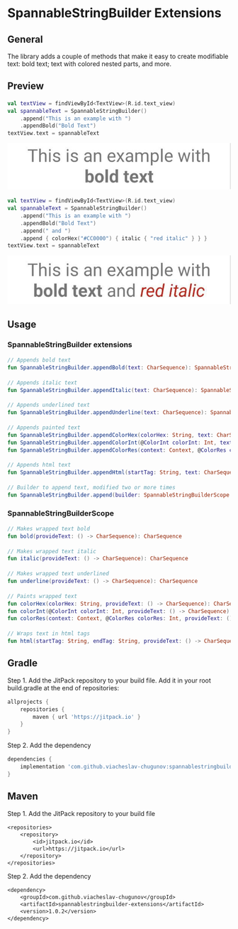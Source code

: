 # SpannableStringBuilder Extensions

## General
The library adds a couple of methods that make it easy to create modifiable text: bold text; text with colored nested parts, and more.

## Preview
```kotlin
val textView = findViewById<TextView>(R.id.text_view)
val spannableText = SpannableStringBuilder()
    .append("This is an example with ")
    .appendBold("Bold Text")
textView.text = spannableText
```

<p align="center">
  <img src="https://github.com/viacheslav-chugunov/spannablestringbuilder-extensions/blob/main/assets/example_1.png" >
</p>

```kotlin
val textView = findViewById<TextView>(R.id.text_view)
val spannableText = SpannableStringBuilder()
    .append("This is an example with ")
    .appendBold("Bold Text")
    .append(" and ")
    .append { colorHex("#CC0000") { italic { "red italic" } } }
textView.text = spannableText
```

<p align="center">
  <img src="https://github.com/viacheslav-chugunov/spannablestringbuilder-extensions/blob/main/assets/example_2.png" >
</p>

## Usage
### SpannableStringBuilder extensions
```kotlin
// Appends bold text
fun SpannableStringBuilder.appendBold(text: CharSequence): SpannableStringBuilder

// Appends italic text
fun SpannableStringBuilder.appendItalic(text: CharSequence): SpannableStringBuilder

// Appends underlined text
fun SpannableStringBuilder.appendUnderline(text: CharSequence): SpannableStringBuilder

// Appends painted text
fun SpannableStringBuilder.appendColorHex(colorHex: String, text: CharSequence): SpannableStringBuilder
fun SpannableStringBuilder.appendColorInt(@ColorInt colorInt: Int, text: CharSequence): SpannableStringBuilder
fun SpannableStringBuilder.appendColorRes(context: Context, @ColorRes colorRes: Int, text: CharSequence): SpannableStringBuilder

// Appends html text
fun SpannableStringBuilder.appendHtml(startTag: String, text: CharSequence, endTag: String): SpannableStringBuilder

// Builder to append text, modified two or more times
fun SpannableStringBuilder.append(builder: SpannableStringBuilderScope.() -> CharSequence): SpannableStringBuilder
```
### SpannableStringBuilderScope
```kotlin
// Makes wrapped text bold
fun bold(provideText: () -> CharSequence): CharSequence

// Makes wrapped text italic
fun italic(provideText: () -> CharSequence): CharSequence

// Makes wrapped text underlined
fun underline(provideText: () -> CharSequence): CharSequence

// Paints wrapped text
fun colorHex(colorHex: String, provideText: () -> CharSequence): CharSequence
fun colorInt(@ColorInt colorInt: Int, provideText: () -> CharSequence): CharSequence
fun colorRes(context: Context, @ColorRes colorRes: Int, provideText: () -> CharSequence): CharSequence

// Wraps text in html tags
fun html(startTag: String, endTag: String, provideText: () -> CharSequence): CharSequence
```

## Gradle
Step 1. Add the JitPack repository to your build file. Add it in your root build.gradle at the end of repositories:
```gradle
allprojects {
    repositories {
        maven { url 'https://jitpack.io' }
    }
}
```

Step 2. Add the dependency
```gradle
dependencies {
    implementation 'com.github.viacheslav-chugunov:spannablestringbuilder-extensions:1.0.2'
}
```

## Maven
Step 1. Add the JitPack repository to your build file
```maven
<repositories>
    <repository>
        <id>jitpack.io</id>
        <url>https://jitpack.io</url>
    </repository>
</repositories>
```

Step 2. Add the dependency
```maven
<dependency>
    <groupId>com.github.viacheslav-chugunov</groupId>
    <artifactId>spannablestringbuilder-extensions</artifactId>
    <version>1.0.2</version>
</dependency>
```
